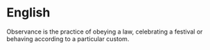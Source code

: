 # English
Observance is the practice of obeying a law, celebrating a festival or behaving
according to a particular custom.
